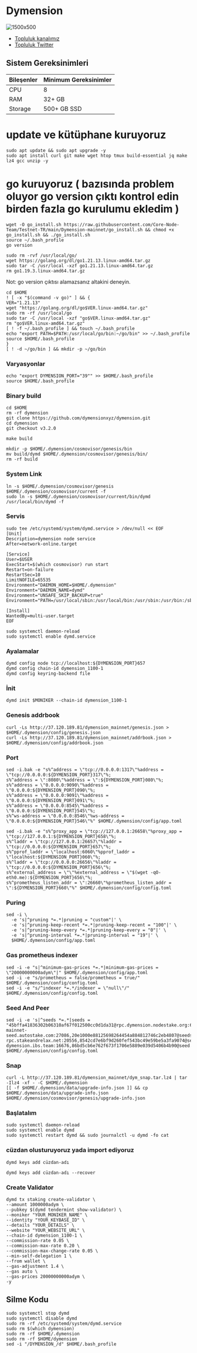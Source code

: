 # Dymension
![1500x500](https://user-images.githubusercontent.com/91562185/234884978-f1a6b9f1-5939-422c-af5d-ca66a9feb758.jpg)

 * [Topluluk kanalımız](https://t.me/corenodechat)<br>
 * [Topluluk Twitter](https://twitter.com/corenodeHQ)<br>

## Sistem Gereksinimleri
| Bileşenler | Minimum Gereksinimler | 
| ------------ | ------------ |
| CPU |	8|
| RAM	| 32+ GB |
| Storage	| 500+ GB SSD |


# update ve kütüphane kuruyoruz
```
sudo apt update && sudo apt upgrade -y
sudo apt install curl git make wget htop tmux build-essential jq make lz4 gcc unzip -y  
```
# go kuruyoruz ( bazısında problem oluyor go version çıktı kontrol edin birden fazla go kurulumu ekledim )
```
wget -O go_install.sh https://raw.githubusercontent.com/Core-Node-Team/Testnet-TR/main/Dymension-mainnet/go_install.sh && chmod +x go_install.sh && ./go_install.sh
source ~/.bash_profile
go version
```
```
sudo rm -rvf /usr/local/go/
wget https://golang.org/dl/go1.21.13.linux-amd64.tar.gz
sudo tar -C /usr/local -xzf go1.21.13.linux-amd64.tar.gz
rm go1.19.3.linux-amd64.tar.gz
```
Not: go version çıktısı alamazsanız altakini deneyin.
```
cd $HOME
! [ -x "$(command -v go)" ] && {
VER="1.21.13"
wget "https://golang.org/dl/go$VER.linux-amd64.tar.gz"
sudo rm -rf /usr/local/go
sudo tar -C /usr/local -xzf "go$VER.linux-amd64.tar.gz"
rm "go$VER.linux-amd64.tar.gz"
[ ! -f ~/.bash_profile ] && touch ~/.bash_profile
echo "export PATH=$PATH:/usr/local/go/bin:~/go/bin" >> ~/.bash_profile
source $HOME/.bash_profile
}
[ ! -d ~/go/bin ] && mkdir -p ~/go/bin
```

### Varyasyonlar
```
echo "export DYMENSION_PORT="39"" >> $HOME/.bash_profile
source $HOME/.bash_profile
```
### Binary build
```
cd $HOME
rm -rf dymension
git clone https://github.com/dymensionxyz/dymension.git
cd dymension
git checkout v3.2.0
```
```
make build
```
```
mkdir -p $HOME/.dymension/cosmovisor/genesis/bin
mv build/dymd $HOME/.dymension/cosmovisor/genesis/bin/
rm -rf build
```
### System Link
```
ln -s $HOME/.dymension/cosmovisor/genesis $HOME/.dymension/cosmovisor/current -f
sudo ln -s $HOME/.dymension/cosmovisor/current/bin/dymd /usr/local/bin/dymd -f
```
### Servis
```
sudo tee /etc/systemd/system/dymd.service > /dev/null << EOF
[Unit]
Description=dymension node service
After=network-online.target

[Service]
User=$USER
ExecStart=$(which cosmovisor) run start
Restart=on-failure
RestartSec=10
LimitNOFILE=65535
Environment="DAEMON_HOME=$HOME/.dymension"
Environment="DAEMON_NAME=dymd"
Environment="UNSAFE_SKIP_BACKUP=true"
Environment="PATH=/usr/local/sbin:/usr/local/bin:/usr/sbin:/usr/bin:/sbin:/bin:/usr/games:/usr/local/games:/snap/bin:$HOME/.dymension/cosmovisor/current/bin"

[Install]
WantedBy=multi-user.target
EOF
```
```
sudo systemctl daemon-reload
sudo systemctl enable dymd.service
```
### Ayalamalar
```
dymd config node tcp://localhost:${DYMENSION_PORT}657
dymd config chain-id dymension_1100-1
dymd config keyring-backend file
```
### İnit
```
dymd init $MONIKER --chain-id dymension_1100-1
```
### Genesis addrbook
```
curl -Ls http://37.120.189.81/dymension_mainnet/genesis.json > $HOME/.dymension/config/genesis.json
curl -Ls http://37.120.189.81/dymension_mainnet/addrbook.json > $HOME/.dymension/config/addrbook.json
```
### Port
```
sed -i.bak -e "s%^address = \"tcp://0.0.0.0:1317\"%address = \"tcp://0.0.0.0:${DYMENSION_PORT}317\"%;
s%^address = \":8080\"%address = \":${DYMENSION_PORT}080\"%;
s%^address = \"0.0.0.0:9090\"%address = \"0.0.0.0:${DYMENSION_PORT}090\"%; 
s%^address = \"0.0.0.0:9091\"%address = \"0.0.0.0:${DYMENSION_PORT}091\"%; 
s%^address = \"0.0.0.0:8545\"%address = \"0.0.0.0:${DYMENSION_PORT}545\"%; 
s%^ws-address = \"0.0.0.0:8546\"%ws-address = \"0.0.0.0:${DYMENSION_PORT}546\"%" $HOME/.dymension/config/app.toml
```
```
sed -i.bak -e "s%^proxy_app = \"tcp://127.0.0.1:26658\"%proxy_app = \"tcp://127.0.0.1:${DYMENSION_PORT}658\"%; 
s%^laddr = \"tcp://127.0.0.1:26657\"%laddr = \"tcp://0.0.0.0:${DYMENSION_PORT}657\"%; 
s%^pprof_laddr = \"localhost:6060\"%pprof_laddr = \"localhost:${DYMENSION_PORT}060\"%;
s%^laddr = \"tcp://0.0.0.0:26656\"%laddr = \"tcp://0.0.0.0:${DYMENSION_PORT}656\"%;
s%^external_address = \"\"%external_address = \"$(wget -qO- eth0.me):${DYMENSION_PORT}656\"%;
s%^prometheus_listen_addr = \":26660\"%prometheus_listen_addr = \":${DYMENSION_PORT}660\"%" $HOME/.dymension/config/config.toml
```
### Puring
```
sed -i \
  -e 's|^pruning *=.*|pruning = "custom"|' \
  -e 's|^pruning-keep-recent *=.*|pruning-keep-recent = "100"|' \
  -e 's|^pruning-keep-every *=.*|pruning-keep-every = "0"|' \
  -e 's|^pruning-interval *=.*|pruning-interval = "19"|' \
  $HOME/.dymension/config/app.toml
```
### Gas prometheus indexer
```
sed -i -e "s|^minimum-gas-prices *=.*|minimum-gas-prices = \"20000000000adym\"|" $HOME/.dymension/config/app.toml
sed -i -e "s/prometheus = false/prometheus = true/" $HOME/.dymension/config/config.toml
sed -i -e "s/^indexer *=.*/indexer = \"null\"/" $HOME/.dymension/config/config.toml
```
### Seed And Peer
```
sed -i -e 's|^seeds *=.*|seeds = "45bffa41836302b06310af67f012500cc0d1da31@rpc.dymension.nodestake.org:666,ebc272824924ea1a27ea3183dd0b9ba713494f83@dymension-mainnet-seed.autostake.com:27086,20e1000e88125698264454a884812746c2eb4807@seeds.lavenderfive.com:20556,400f3d9e30b69e78a7fb891f60d76fa3c73f0ecc@dymension.rpc.kjnodes.com:14659,193262e32a9d7d3fffe14073160cabc4cdfef26b@dymension-rpc.stakeandrelax.net:20556,8542cd7e6bf9d260fef543bc49e59be5a3fa9074@seed.publicnode.com:26656,c28827cb96c14c905b127b92065a3fb4cd77d7f6@seeds.whispernode.com:20556,10ed1e176d874c8bb3c7c065685d2da6a4b86475@seed-dymension.ibs.team:16676,86bd5cb6e762f673f1706e5889e039d5406b4b90@seed.dymension.node75.org:10956,258f523c96efde50d5fe0a9faeea8a3e83be22ca@seed.mainnet.dymension.aviaone.com:10290"|' $HOME/.dymension/config/config.toml
```
### Snap
```
curl -L http://37.120.189.81/dymension_mainnet/dym_snap.tar.lz4 | tar -Ilz4 -xf - -C $HOME/.dymension
[[ -f $HOME/.dymension/data/upgrade-info.json ]] && cp $HOME/.dymension/data/upgrade-info.json $HOME/.dymension/cosmovisor/genesis/upgrade-info.json
```
### Başlatalım
```
sudo systemctl daemon-reload
sudo systemctl enable dymd
sudo systemctl restart dymd && sudo journalctl -u dymd -fo cat
```

### cüzdan olusturuyoruz yada import ediyoruz
```
dymd keys add cüzdan-adı 
```
```
dymd keys add cüzdan-adı --recover
```
### Create Validator
```
dymd tx staking create-validator \
--amount 1000000adym \
--pubkey $(dymd tendermint show-validator) \
--moniker "YOUR_MONIKER_NAME" \
--identity "YOUR_KEYBASE_ID" \
--details "YOUR_DETAILS" \
--website "YOUR_WEBSITE_URL" \
--chain-id dymension_1100-1 \
--commission-rate 0.05 \
--commission-max-rate 0.20 \
--commission-max-change-rate 0.05 \
--min-self-delegation 1 \
--from wallet \
--gas-adjustment 1.4 \
--gas auto \
--gas-prices 20000000000adym \
-y
  ```
## Silme Kodu
 ```
sudo systemctl stop dymd
sudo systemctl disable dymd
sudo rm -rf /etc/systemd/system/dymd.service
sudo rm $(which dymension)
sudo rm -rf $HOME/.dymension
sudo rm -rf $HOME/dymension
sed -i "/DYMENSİON_/d" $HOME/.bash_profile
 ```
